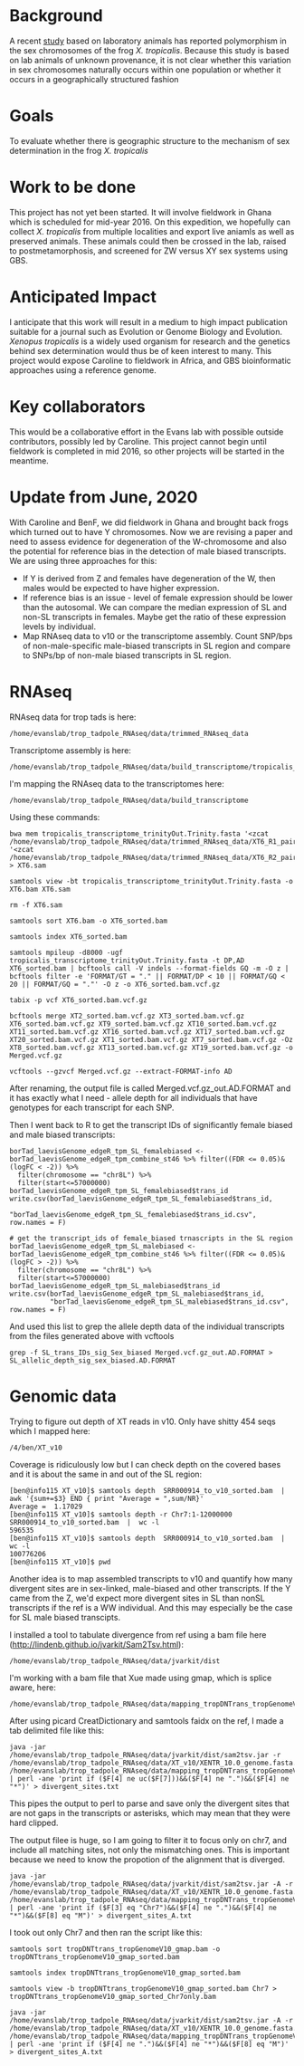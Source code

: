 # Background
A recent [study](http://www.pnas.org/content/112/34/E4752) based on laboratory animals has reported polymorphism in the sex chromosomes of the frog *X. tropicalis*.  Because this study is based on lab animals of unknown provenance, it is not clear whether this variation in sex chromosomes naturally occurs within one population or whether it occurs in a geographically structured fashion

# Goals
To evaluate whether there is geographic structure to the mechanism of sex determination in the frog *X. tropicalis*

# Work to be done
This project has not yet been started.  It will involve fieldwork in Ghana which is scheduled for mid-year 2016.  On this expedition, we hopefully can collect *X. tropicalis* from multiple localities and export live aniamls as well as preserved animals. These animals could then be crossed in the lab, raised to postmetamorphosis, and screened for ZW versus XY sex systems using GBS.

# Anticipated Impact
I anticipate that this work will result in a medium to high impact publication suitable for a journal such as Evolution or Genome Biology and Evolution.  *Xenopus tropicalis* is a widely used organism for research and the genetics behind sex determination would thus be of keen interest to many.  This project would expose Caroline to fieldwork in Africa, and GBS bioinformatic approaches using a reference genome.

# Key collaborators
This would be a collaborative effort in the Evans lab with possible outside contributors, possibly led by Caroline.  This project cannot begin until fieldwork is completed in mid 2016, so other projects will be started in the meantime.

# Update from June, 2020
With Caroline and BenF, we did fieldwork in Ghana and brought back frogs which turned out to have Y chromosomes.  Now we are revising a paper and need to assess evidence for degeneration of the W-chromosome and also the potential for reference bias in the detection of male biased transcripts.  We are using three approaches for this:
* If Y is derived from Z and females have degeneration of the W, then males would be expected to have higher expression. 
* If reference bias is an issue - level of female expression should be lower than the autosomal. We can compare the median expression of SL and non-SL transcripts in females. Maybe get the ratio of these expression levels by individual.
* Map RNAseq data to v10 or the transcriptome assembly. Count SNP/bps of non-male-specific male-biased transcripts in SL region and compare to SNPs/bp of non-male biased transcripts in SL region.

# RNAseq
RNAseq data for trop tads is here:
```
/home/evanslab/trop_tadpole_RNAseq/data/trimmed_RNAseq_data
```
Transcriptome assembly is here:
```
/home/evanslab/trop_tadpole_RNAseq/data/build_transcriptome/tropicalis_transcriptome_trinityOut.Trinity.fasta
```
I'm mapping the RNAseq data to the transcriptomes here:
```
/home/evanslab/trop_tadpole_RNAseq/data/build_transcriptome
```
Using these commands:
```
bwa mem tropicalis_transcriptome_trinityOut.Trinity.fasta '<zcat /home/evanslab/trop_tadpole_RNAseq/data/trimmed_RNAseq_data/XT6_R1_paired.fastq.gz' '<zcat /home/evanslab/trop_tadpole_RNAseq/data/trimmed_RNAseq_data/XT6_R2_paired.fastq.gz' > XT6.sam
```
```
samtools view -bt tropicalis_transcriptome_trinityOut.Trinity.fasta -o XT6.bam XT6.sam
```
```
rm -f XT6.sam
```
```
samtools sort XT6.bam -o XT6_sorted.bam
```
```
samtools index XT6_sorted.bam
```
```
samtools mpileup -d8000 -ugf tropicalis_transcriptome_trinityOut.Trinity.fasta -t DP,AD XT6_sorted.bam | bcftools call -V indels --format-fields GQ -m -O z | bcftools filter -e 'FORMAT/GT = "." || FORMAT/DP < 10 || FORMAT/GQ < 20 || FORMAT/GQ = "."' -O z -o XT6_sorted.bam.vcf.gz
```
```
tabix -p vcf XT6_sorted.bam.vcf.gz
```
```
bcftools merge XT2_sorted.bam.vcf.gz XT3_sorted.bam.vcf.gz XT6_sorted.bam.vcf.gz XT9_sorted.bam.vcf.gz XT10_sorted.bam.vcf.gz XT11_sorted.bam.vcf.gz XT16_sorted.bam.vcf.gz XT17_sorted.bam.vcf.gz XT20_sorted.bam.vcf.gz XT1_sorted.bam.vcf.gz XT7_sorted.bam.vcf.gz -Oz XT8_sorted.bam.vcf.gz XT13_sorted.bam.vcf.gz XT19_sorted.bam.vcf.gz -o Merged.vcf.gz
```
```
vcftools --gzvcf Merged.vcf.gz --extract-FORMAT-info AD
```
After renaming, the output file is called Merged.vcf.gz_out.AD.FORMAT and it has exactly what I need - allele depth for all individuals that have genotypes for each transcript for each SNP.

Then I went back to R to get the transcript IDs of significantly female biased and male biased transcripts:

```
borTad_laevisGenome_edgeR_tpm_SL_femalebiased <- borTad_laevisGenome_edgeR_tpm_combine_st46 %>% filter((FDR <= 0.05)& (logFC < -2)) %>% 
  filter(chromosome == "chr8L") %>%
  filter(start<=57000000) 
borTad_laevisGenome_edgeR_tpm_SL_femalebiased$trans_id
write.csv(borTad_laevisGenome_edgeR_tpm_SL_femalebiased$trans_id,
          "borTad_laevisGenome_edgeR_tpm_SL_femalebiased$trans_id.csv", row.names = F)
          
# get the transcript_ids of female_biased trnascripts in the SL region
borTad_laevisGenome_edgeR_tpm_SL_malebiased <- borTad_laevisGenome_edgeR_tpm_combine_st46 %>% filter((FDR <= 0.05)& (logFC > -2)) %>% 
  filter(chromosome == "chr8L") %>%
  filter(start<=57000000) 
borTad_laevisGenome_edgeR_tpm_SL_malebiased$trans_id
write.csv(borTad_laevisGenome_edgeR_tpm_SL_malebiased$trans_id,
          "borTad_laevisGenome_edgeR_tpm_SL_malebiased$trans_id.csv", row.names = F)
```          
And used this list to grep the allele depth data of the individual transcripts from the files generated above with vcftools

```
grep -f SL_trans_IDs_sig_Sex_biased Merged.vcf.gz_out.AD.FORMAT > SL_allelic_depth_sig_sex_biased.AD.FORMAT
```

# Genomic data
Trying to figure out depth of XT reads in v10.  Only have shitty 454 seqs which I mapped here:
```
/4/ben/XT_v10
```
Coverage is ridiculously low but I can check depth on the covered bases and it is about the same in and out of the SL region:

```
[ben@info115 XT_v10]$ samtools depth  SRR000914_to_v10_sorted.bam  |  awk '{sum+=$3} END { print "Average = ",sum/NR}'
Average =  1.17029
[ben@info115 XT_v10]$ samtools depth -r Chr7:1-12000000 SRR000914_to_v10_sorted.bam  |  wc -l
596535
[ben@info115 XT_v10]$ samtools depth  SRR000914_to_v10_sorted.bam  | wc -l
100776206
[ben@info115 XT_v10]$ pwd
```

Another idea is to map assembled transcripts to v10 and quantify how many divergent sites are in sex-linked, male-biased and other transcripts. If the Y came from the Z, we'd expect more divergent sites in SL than nonSL transcripts if the ref is a WW individual.  And this may especially be the case for SL male biased transcipts.

I installed a tool to tabulate divergence from ref using a bam file here (http://lindenb.github.io/jvarkit/Sam2Tsv.html):
```
/home/evanslab/trop_tadpole_RNAseq/data/jvarkit/dist
```
I'm working with a bam file that Xue made using gmap, which is splice aware, here:
```
/home/evanslab/trop_tadpole_RNAseq/data/mapping_tropDNTrans_tropGenomeV10_gmap
```
After using picard CreatDictionary and samtools faidx on the ref, I made a tab delimited file like this:
```
java -jar /home/evanslab/trop_tadpole_RNAseq/data/jvarkit/dist/sam2tsv.jar -r /home/evanslab/trop_tadpole_RNAseq/data/XT_v10/XENTR_10.0_genome.fasta.gz /home/evanslab/trop_tadpole_RNAseq/data/mapping_tropDNTrans_tropGenomeV10_gmap/tropDNTtrans_tropGenomeV10_gmap.bam | perl -ane 'print if ($F[4] ne uc($F[7]))&&($F[4] ne ".")&&($F[4] ne "*")' > divergent_sites.txt
```
This pipes the output to perl to parse and save only the divergent sites that are not gaps in the transcripts or asterisks, which may mean that they were hard clipped.

The output filee is huge, so I am going to filter it to focus only on chr7, and include all matching sites, not only the mismatching ones. This is important because we need to know the propotion of the alignment that is diverged.
```
java -jar /home/evanslab/trop_tadpole_RNAseq/data/jvarkit/dist/sam2tsv.jar -A -r /home/evanslab/trop_tadpole_RNAseq/data/XT_v10/XENTR_10.0_genome.fasta.gz /home/evanslab/trop_tadpole_RNAseq/data/mapping_tropDNTrans_tropGenomeV10_gmap/tropDNTtrans_tropGenomeV10_gmap.bam | perl -ane 'print if ($F[3] eq "Chr7")&&($F[4] ne ".")&&($F[4] ne "*")&&($F[8] eq "M")' > divergent_sites_A.txt
```
I took out only Chr7 and then ran the script like this:
```
samtools sort tropDNTtrans_tropGenomeV10_gmap.bam -o tropDNTtrans_tropGenomeV10_gmap_sorted.bam
```
```
samtools index tropDNTtrans_tropGenomeV10_gmap_sorted.bam
```
```
samtools view -b tropDNTtrans_tropGenomeV10_gmap_sorted.bam Chr7 > tropDNTtrans_tropGenomeV10_gmap_sorted_Chr7only.bam
```
```
java -jar /home/evanslab/trop_tadpole_RNAseq/data/jvarkit/dist/sam2tsv.jar -A -r /home/evanslab/trop_tadpole_RNAseq/data/XT_v10/XENTR_10.0_genome.fasta.gz /home/evanslab/trop_tadpole_RNAseq/data/mapping_tropDNTrans_tropGenomeV10_gmap/tropDNTtrans_tropGenomeV10_gmap_sorted_Chr7only.bam | perl -ane 'print if ($F[4] ne ".")&&($F[4] ne "*")&&($F[8] eq "M")' > divergent_sites_A.txt
```
